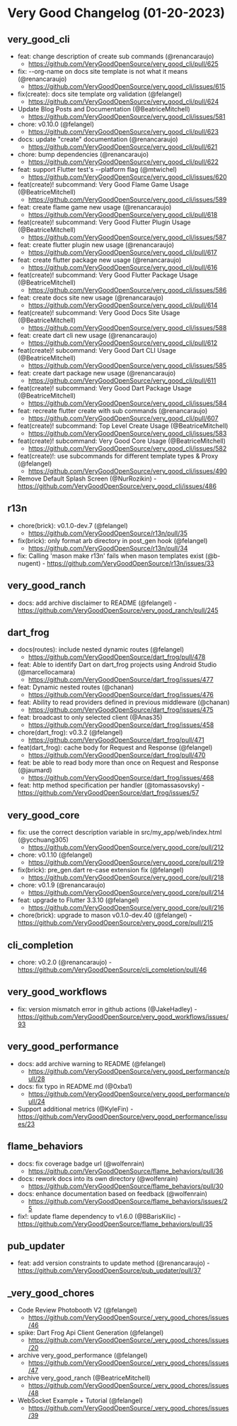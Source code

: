 # Very Good Changelog (01-20-2023)

## very_good_cli

- feat: change description of create sub commands (@renancaraujo)
  - https://github.com/VeryGoodOpenSource/very_good_cli/pull/625
- fix: --org-name on docs site template is not what it means (@renancaraujo)
  - https://github.com/VeryGoodOpenSource/very_good_cli/issues/615
- fix(create): docs site template org validation (@felangel)
  - https://github.com/VeryGoodOpenSource/very_good_cli/pull/624
- Update Blog Posts and Documentation (@BeatriceMitchell)
  - https://github.com/VeryGoodOpenSource/very_good_cli/issues/581
- chore: v0.10.0 (@felangel)
  - https://github.com/VeryGoodOpenSource/very_good_cli/pull/623
- docs: update "create" documentation (@renancaraujo)
  - https://github.com/VeryGoodOpenSource/very_good_cli/pull/621
- chore: bump dependencies (@renancaraujo)
  - https://github.com/VeryGoodOpenSource/very_good_cli/pull/622
- feat: support Flutter test's --platform flag (@mtwichel)
  - https://github.com/VeryGoodOpenSource/very_good_cli/issues/620
- feat(create)! subcommand: Very Good Flame Game Usage (@BeatriceMitchell)
  - https://github.com/VeryGoodOpenSource/very_good_cli/issues/589
- feat: create flame game new usage (@renancaraujo)
  - https://github.com/VeryGoodOpenSource/very_good_cli/pull/618
- feat(create)! subcommand: Very Good Flutter Plugin Usage (@BeatriceMitchell)
  - https://github.com/VeryGoodOpenSource/very_good_cli/issues/587
- feat: create flutter plugin new usage (@renancaraujo)
  - https://github.com/VeryGoodOpenSource/very_good_cli/pull/617
- feat: create flutter package new usage (@renancaraujo)
  - https://github.com/VeryGoodOpenSource/very_good_cli/pull/616
- feat(create)! subcommand: Very Good Flutter Package Usage (@BeatriceMitchell)
  - https://github.com/VeryGoodOpenSource/very_good_cli/issues/586
- feat: create docs site new usage (@renancaraujo)
  - https://github.com/VeryGoodOpenSource/very_good_cli/pull/614
- feat(create)! subcommand: Very Good Docs Site Usage (@BeatriceMitchell)
  - https://github.com/VeryGoodOpenSource/very_good_cli/issues/588
- feat: create dart cli new usage (@renancaraujo)
  - https://github.com/VeryGoodOpenSource/very_good_cli/pull/612
- feat(create)! subcommand: Very Good Dart CLI Usage (@BeatriceMitchell)
  - https://github.com/VeryGoodOpenSource/very_good_cli/issues/585
- feat: create dart package new usage (@renancaraujo)
  - https://github.com/VeryGoodOpenSource/very_good_cli/pull/611
- feat(create)! subcommand: Very Good Dart Package Usage (@BeatriceMitchell)
  - https://github.com/VeryGoodOpenSource/very_good_cli/issues/584
- feat: recreate flutter create with sub commands (@renancaraujo)
  - https://github.com/VeryGoodOpenSource/very_good_cli/pull/607
- feat(create)! subcommand: Top Level Create Usage (@BeatriceMitchell)
  - https://github.com/VeryGoodOpenSource/very_good_cli/issues/583
- feat(create)! subcommand: Very Good Core Usage (@BeatriceMitchell)
  - https://github.com/VeryGoodOpenSource/very_good_cli/issues/582
- feat(create)!: use subcommands for different template types & Proxy (@felangel)
  - https://github.com/VeryGoodOpenSource/very_good_cli/issues/490
- Remove Default Splash Screen (@NurRozikin) - https://github.com/VeryGoodOpenSource/very_good_cli/issues/486
  ​

## r13n

- chore(brick): v0.1.0-dev.7 (@felangel)
  - https://github.com/VeryGoodOpenSource/r13n/pull/35
- fix(brick): only format arb directory in post_gen hook (@felangel)
  - https://github.com/VeryGoodOpenSource/r13n/pull/34
- fix: Calling 'mason make r13n' fails when mason templates exist (@b-nugent) - https://github.com/VeryGoodOpenSource/r13n/issues/33
  ​

## very_good_ranch

- docs: add archive disclaimer to README (@felangel) - https://github.com/VeryGoodOpenSource/very_good_ranch/pull/245
  ​

## dart_frog

- docs(routes): include nested dynamic routes (@felangel)
  - https://github.com/VeryGoodOpenSource/dart_frog/pull/478
- feat: Able to identify Dart on dart_frog projects using Android Studio (@marcellocamara)
  - https://github.com/VeryGoodOpenSource/dart_frog/issues/477
- feat: Dynamic nested routes (@chanan)
  - https://github.com/VeryGoodOpenSource/dart_frog/issues/476
- feat: Ability to read providers defined in previous middleware (@chanan)
  - https://github.com/VeryGoodOpenSource/dart_frog/issues/475
- feat: broadcast to only selected client (@Anas35)
  - https://github.com/VeryGoodOpenSource/dart_frog/issues/458
- chore(dart_frog): v0.3.2 (@felangel)
  - https://github.com/VeryGoodOpenSource/dart_frog/pull/471
- feat(dart_frog): cache body for Request and Response (@felangel)
  - https://github.com/VeryGoodOpenSource/dart_frog/pull/470
- feat: be able to read body more than once on Request and Response (@jaumard)
  - https://github.com/VeryGoodOpenSource/dart_frog/issues/468
- feat: http method specification per handler (@tomassasovsky) - https://github.com/VeryGoodOpenSource/dart_frog/issues/57
  ​

## very_good_core

- fix: use the correct description variable in src/my_app/web/index.html (@ycchuang305)
  - https://github.com/VeryGoodOpenSource/very_good_core/pull/212
- chore: v0.1.10 (@felangel)
  - https://github.com/VeryGoodOpenSource/very_good_core/pull/219
- fix(brick): pre_gen.dart re-case extension fix (@felangel)
  - https://github.com/VeryGoodOpenSource/very_good_core/pull/218
- chore: v0.1.9 (@renancaraujo)
  - https://github.com/VeryGoodOpenSource/very_good_core/pull/214
- feat: upgrade to Flutter 3.3.10 (@felangel)
  - https://github.com/VeryGoodOpenSource/very_good_core/pull/216
- chore(brick): upgrade to mason v0.1.0-dev.40 (@felangel) - https://github.com/VeryGoodOpenSource/very_good_core/pull/215
  ​

## cli_completion

- chore: v0.2.0 (@renancaraujo) - https://github.com/VeryGoodOpenSource/cli_completion/pull/46
  ​

## very_good_workflows

- fix: version mismatch error in github actions (@JakeHadley) - https://github.com/VeryGoodOpenSource/very_good_workflows/issues/93
  ​

## very_good_performance

- docs: add archive warning to README (@felangel)
  - https://github.com/VeryGoodOpenSource/very_good_performance/pull/28
- docs: fix typo in README.md (@0xba1)
  - https://github.com/VeryGoodOpenSource/very_good_performance/pull/24
- Support additional metrics (@KyleFin) - https://github.com/VeryGoodOpenSource/very_good_performance/issues/23
  ​

## flame_behaviors

- docs: fix coverage badge url (@wolfenrain)
  - https://github.com/VeryGoodOpenSource/flame_behaviors/pull/36
- docs: rework docs into its own directory (@wolfenrain)
  - https://github.com/VeryGoodOpenSource/flame_behaviors/pull/30
- docs: enhance documentation based on feedback (@wolfenrain)
  - https://github.com/VeryGoodOpenSource/flame_behaviors/issues/25
- fix!: update flame dependency to v1.6.0 (@BBarisKilic) - https://github.com/VeryGoodOpenSource/flame_behaviors/pull/35
  ​

## pub_updater

- feat: add version constraints to update method (@renancaraujo) - https://github.com/VeryGoodOpenSource/pub_updater/pull/37
  ​

## \_very_good_chores

- Code Review Photobooth V2 (@felangel)
  - https://github.com/VeryGoodOpenSource/_very_good_chores/issues/46
- spike: Dart Frog Api Client Generation (@felangel)
  - https://github.com/VeryGoodOpenSource/_very_good_chores/issues/20
- archive very_good_performance (@felangel)
  - https://github.com/VeryGoodOpenSource/_very_good_chores/issues/47
- archive very_good_ranch (@BeatriceMitchell)
  - https://github.com/VeryGoodOpenSource/_very_good_chores/issues/48
- WebSocket Example + Tutorial (@felangel)
  - https://github.com/VeryGoodOpenSource/_very_good_chores/issues/39
